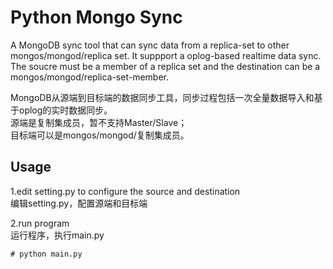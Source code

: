 Python Mongo Sync
====

A MongoDB sync tool that can sync data from a replica-set to other mongos/mongod/replica set. It suppport a oplog-based realtime data sync.  
The soucre must be a member of a replica set and the destination can be a mongos/mongod/replica-set-member.

MongoDB从源端到目标端的数据同步工具，同步过程包括一次全量数据导入和基于oplog的实时数据同步。  
源端是复制集成员，暂不支持Master/Slave；  
目标端可以是mongos/mongod/复制集成员。

## Usage
1.edit setting.py to configure the source and destination  
编辑setting.py，配置源端和目标端

2.run program  
运行程序，执行main.py
```
# python main.py
```

